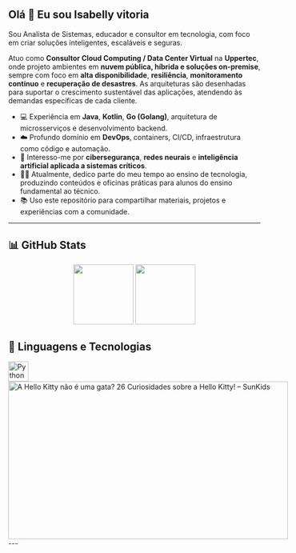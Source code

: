 ## Olá 👋 Eu sou Isabelly vitoria

Sou Analista de Sistemas, educador e consultor em tecnologia, com foco em criar soluções inteligentes, escaláveis e seguras. 

Atuo como **Consultor Cloud Computing / Data Center Virtual** na **Uppertec**, onde projeto ambientes em **nuvem pública, híbrida e soluções on-premise**, sempre com foco em **alta disponibilidade**, **resiliência**, **monitoramento contínuo** e **recuperação de desastres**. As arquiteturas são desenhadas para suportar o crescimento sustentável das aplicações, atendendo às demandas específicas de cada cliente.

- 💻 Experiência em **Java**, **Kotlin**, **Go (Golang)**, arquitetura de microsserviços e desenvolvimento backend.
- ☁️ Profundo domínio em **DevOps**, containers, CI/CD, infraestrutura como código e automação.
- 🔐 Interesso-me por **cibersegurança**, **redes neurais** e **inteligência artificial aplicada a sistemas críticos**.
- 👨‍🏫 Atualmente, dedico parte do meu tempo ao ensino de tecnologia, produzindo conteúdos e oficinas práticas para alunos do ensino fundamental ao técnico.
- 📚 Uso este repositório para compartilhar materiais, projetos e experiências com a comunidade.


---

## 📊 GitHub Stats

<p align="center">
  <img height="120em" src="https://github-readme-stats.vercel.app/api?username=isabelly0601&show_icons=true&theme=tokyonight&hide_title=false" />
  <img height="120em" src="https://github-readme-stats.vercel.app/api/top-langs/?username=isabelly0601&layout=compact&theme=tokyonight" />
</p>

## 🚀 Linguagens e Tecnologias


  <img src="https://cdn.jsdelivr.net/gh/devicons/devicon/icons/python/python-original.svg" height="40" alt="Python" />

<img src="https://sunkids.com.br/cdn/shop/articles/a_hello_kitty_nao_e_uma_gata.png?v=1730731310&amp;width=1100" jsaction="" class="sFlh5c FyHeAf iPVvYb" style="max-width: 1100px; height: 315px; margin: 0px; width: 559px;" alt="A Hello Kitty não é uma gata? 26 Curiosidades sobre a Hello Kitty! – SunKids" jsname="kn3ccd">
---




